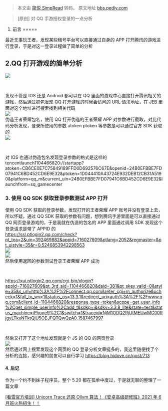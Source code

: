 > 本文由 [简悦 SimpRead](http://ksria.com/simpread/) 转码， 原文地址 [bbs.pediy.com](https://bbs.pediy.com/thread-259651.htm)

> [原创] 对 QQ 手游授权登录的一点分析

1. 前言
=====

最近无事玩王者，发现某些租号平台可以直接通过自身的 APP 打开腾讯的游戏进行登录，于是对这一登录过程做了简单的分析

2.QQ 打开游戏的简单分析
--------------

![](https://bbs.pediy.com/upload/attach/202005/258186_W5XSMUX7ZD98X2H.png)

 

发现不管是 IOS 还是 Android 都可以在 QQ 里面的游戏中心直接打开腾讯相关的游戏，然后通过抓包发现 QQ 打开游戏的时候会访问的 URL 请求地址，在 JEB 里面对这个地址进行搜索找到相关代码  
![](https://bbs.pediy.com/upload/attach/202005/258186_V5ZKYB62SMWJWWH.png)  
伪造王者荣耀包名，使用 QQ 打开伪造的王者荣耀 APP 对参数进行截取，对比代码分析发现，登录所使用的参数 atoken ptoken 等参数是可以通过官方 SDK 获取的  
![](https://bbs.pediy.com/upload/attach/202005/258186_283WVD6KEEBZVSR.png)

 

对 IOS 也通过伪造包名发现登录参数的格式是这样的  
tencentlaunch1104466820://startapp?atoken=CB6CE0E7C75849189FFD0D692576C67E&openid=24B0EFBBE7FD07941C6BD452CD6E9E32&ptoken=1D044410A43724E932DEB12CB31A5190&platform=qq_m&current_uin=24B0EFBBE7FD07941C6BD452CD6E9E32&launchfrom=sq_gamecenter

### 3. 使用 QQ SDK 获取登录参数测试 APP 打开

使用 QQ SDK 获取的登录参数，发现打开的王者荣耀 APP 账号并没有登录上去，所以怀疑，通过 QQ SDK 获取的参数有问题，想到腾讯手游里面是可以直接通过 QQ 网页登录游戏的，于是我就在伪造的包名的 APP 里面通过调用 SDK 发现这个登录请求是带了 APPID 的  
https://ssl.ptlogin2.qq.com/check?pt_tea=2&uin=392469882&appid=716027609&ptlang=2052&regmaster=&pt_uistyle=35&r=0.5246853942298563  
![](https://bbs.pediy.com/upload/attach/202005/258186_TNNPTGJ52DWNYRV.png)  
![](https://bbs.pediy.com/upload/attach/202005/258186_NVKKNMRDX9PH7XV.png)  
然后使用返回的参数测试登录王者荣耀 APP 成功

 

https://xui.ptlogin2.qq.com/cgi-bin/xlogin?appid=716027609&pt_3rd_aid=1104466820&daid=381&pt_skey_valid=0&style=35&s_url=http%3A%2F%2Fconnect.qq.com&refer_cgi=m_authorize&ucheck=1&fall_to_wv=1&status_os=13.3.1&redirect_uri=auth%3A%2F%2Fwww.qq.com&client_id=1104466820&response_type=token&scope=get_user_info%2Cget_simple_userinfo%2Cadd_t&sdkp=i&sdkv=3.3.8_lite&state=test&status_machine=iPhone9%2C1&switch=1&traceid=NjM1ODQ2RjUtMEUwMC00RjgyLTkxNTktQjU5OEJFQTQwQzA0_1587467997

 

然后又打开了这个地址发现就是个 JS 的 QQ 的网页登录  
![](https://bbs.pediy.com/upload/attach/202005/258186_2HHEXPH76GSGSWA.png)  
然后通过网上搜索发现这个网页的 QQ 登录分析文章挺多的，我这里随便找了个分析的连接，感兴趣的朋友可以自行学习 https://blog.hidove.cn/post/713

#### 4. 后记

作为一个约不到妹子程序员，整个 5.20 都在孤单中度过，于是就无聊的整理了一篇文章

[[看雪官方培训] Unicorn Trace 还原 Ollvm 算法！《安卓高级研修班》2021 年 6 月班火热招生！！](https://bbs.pediy.com/thread-267018.htm)